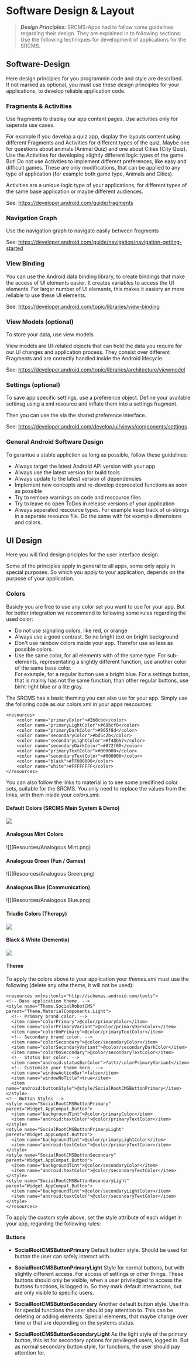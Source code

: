 # Software Design & Layout
> **_Design Principles:_**  SRCMS-Apps had to follow some guidelines regarding their design. They are explained in to following sections:
Use the following techniques for development of applications for the SRCMS.


## Software-Design

Here design principles for you programmin code and style are described.<br>
If not marked as optional, you must use these design principles for your applications, to develop reliable application code.

### Fragments & Activities

Use fragments to display our app content pages. Use activities only for seperate use cases.

For example if you develop a quiz app, display the layouts content using different Fragments and Activities for different types of the quiz. Maybe one
for questions about animals (Animal Quiz) and one about Cities (City Quiz). Use the Activities for developing slightly different logic types of the game.
But! Do not use Activities to implement different preferences, like easy and difficult games. These are only modifications, that can be applied to any
type of application (for example both game type, Animals and Cities).

Activities are a unique logic type of your applications, for different types of the same base application or maybe different audiences.

See: https://developer.android.com/guide/fragments

### Navigation Graph
Use the navigation graph to navigate easily between fragments

See: https://developer.android.com/guide/navigation/navigation-getting-started

### View Binding 
You can use the Android data binding library, to create bindings that make the access of UI elements easier. It creates variables to access the UI
elements. For larger number of UI elements, this makes it easiery an more reliable to use these UI elements.

See: https://developer.android.com/topic/libraries/view-binding

### View Models (optional)
To store your data, use view models.

View models are UI-related objects that can hold the data you require for our UI changes and application process. They consist over different
Fragments and are correctly handled inside the Android lifecycle.

See: https://developer.android.com/topic/libraries/architecture/viewmodel

### Settings (optional)
To save app specific settings, use a preference object.
Define your available settinsg using a xml resource and inflate them into a settings fragment.

Then you can use the via the shared preference interface.

See: https://developer.android.com/develop/ui/views/components/settings

### General Android Software Design
To garantue a stable appliction as long as possible, follow these guidelines:

* Always target the latest Android API version with your app
* Always use the latest version for build tools
* Always update to the latest version of dependencies
* Implement new concepts and re-develop deprecated functions as soon as possible
* Try to remove warnings on code and rescource files
* Try to leave no open ToDos in release versions of your application
* Always seperated rescource types. For example keep track of ui-strings in a seperate resource file. Do the same with for example
dimensions and colors.

## UI Design

Here you will find design priciples for the user interface design.

Some of the principles apply in general to all apps, some only apply in special purposes. So which you apply to your application, depends on the
purpose of your application.

### Colors

Basicly you are free to use any color set you want to use for your app. But for better integration we recommend to following some rules regarding the
used color:

* Do not use signaling colors, like red, or orange
* Always use a good contrast. So no bright text on bright background
* Don't use rainbow colors inside your app. Therefor use as less as possible colors.
* Use the same color, for all elements with of the same type. For sub-elements, representating a slightly different function, use another color of
the same base color.<br>
For example, for a regular button use a bright blue. For a settings button, that is mainly has not the same function, than other regular buttons,
use birht-light blue or a lite gray.

The SRCMS has a basic theming you can also use for your app.
Simply use the folloring code as our colors.xml in your apps rescources:

```
<resources>
	<color name="primaryColor">#2b8cbd</color>
	<color name="primaryLightColor">#68bcf0</color>
	<color name="primaryDarkColor">#005f8d</color>
	<color name="secondaryColor">#bd5c2b</color>
	<color name="secondaryLightColor">#f48b57</color>
	<color name="secondaryDarkColor">#872f00</color>
	<color name="primaryTextColor">#000000</color>
	<color name="secondaryTextColor">#000000</color>
	<color name="black">#FF000000</color>
	<color name="white">#FFFFFFFF</color>
</resources>
```

You can also follow the links to material.io to see some predifined color sets, suitable for the SRCMS. You only need to replace the values from the
links, with them inside your _colors.xml_:

#### Default Colors (SRCMS Main System & Demo)

![](Resources/Default.png)

#### Analogous Mint Colors

![](Resources/Analogous Mint.png)

#### Analogous Green (Fun /  Games)

![](Resources/Analogous Green.png)

#### Analogous Blue (Communication)

![](Resources/Analogous Blue.png)

#### Triadic Colors (Therapy)

![](Resources/Triadic.png)

#### Black & White (Dementia)

![](Resources/BlackAndWhite.png)

#### Theme
To apply the colors above to your application your _themes.xml_ must use the following (delete any othe theme, it will not be used):
```
<resources xmlns:tools="http://schemas.android.com/tools">
<!-- Base application theme. -->
<style name="Theme.SocialRobotCMS" parent="Theme.MaterialComponents.Light">
  <!-- Primary brand color. -->
  <item name="colorPrimary">@color/primaryColor</item>
  <item name="colorPrimaryVariant">@color/primaryDarkColor</item>
  <item name="colorOnPrimary">@color/primaryTextColor</item>
  <!-- Secondary brand color. -->
  <item name="colorSecondary">@color/secondaryColor</item>
  <item name="colorSecondaryVariant">@color/secondaryDarkColor</item>
  <item name="colorOnSecondary">@color/secondaryTextColor</item>
  <!-- Status bar color. -->
  <item name="android:statusBarColor">?attr/colorPrimaryVariant</item>
  <!-- Customize your theme here. -->
  <item name="windowActionBar">false</item>
  <item name="windowNoTitle">true</item>
  <item name="android:buttonStyle">@style/SocialRootCMSButtonPrimary</item>
</style>
<!-- Button Styles -->
<style name="SocialRootCMSButtonPrimary" parent="Widget.AppCompat.Button">
  <item name="backgroundTint">@color/primaryColor</item>
  <item name="android:textColor">@color/primaryTextColor</item>
</style>
<style name="SocialRootCMSButtonPrimaryLight" parent="Widget.AppCompat.Button">
  <item name="backgroundTint">@color/primaryLightColor</item>
  <item name="android:textColor">@color/primaryTextColor</item>
</style>
<style name="SocialRootCMSButtonSecondary" parent="Widget.AppCompat.Button">
  <item name="backgroundTint">@color/secondaryColor</item>
  <item name="android:textColor">@color/secondaryTextColor</item>
</style>
<style name="SocialRootCMSButtonSecondaryLight" parent="Widget.AppCompat.Button">
  <item name="backgroundTint">@color/secondaryLightColor</item>
  <item name="android:textColor">@color/secondaryTextColor</item>
</style>
</resources>
```

To apply the custom style above, set the style attribute of each widget in your app, regarding the following rules:

#### Buttons

* **SocialRootCMSButtonPrimary**
Default button style. Should be used for button the user can safely interact with.

* **SocialRootCMSButtonPrimaryLight**
Style for normal buttons, but with slightly different access. For access of settings or other things. These buttons should only be visible, when
a user priviledged to access the buttons functions, is logged in. So they mark default interactions, but are only visible to specific users.

* **SocialRootCMSButtonSecondary**
Another default button style. Use this for special functions the user should pay attention to. This can be deleting or adding elements. Special
elements, that maybe change over time or that are depending on the systems status.

* **SocialRootCMSButtonSecondaryLight**
As the light style of the primary button, this ist for secondary options for privileged users, logged in. But as normal secondary button style, for
functions, the user should pay attention for.